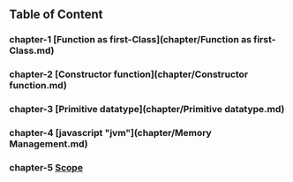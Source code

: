 ## Table of Content ##

### chapter-1 [Function as first-Class](chapter/Function as first-Class.md) ###

### chapter-2 [Constructor function](chapter/Constructor function.md) ###

### chapter-3 [Primitive datatype](chapter/Primitive datatype.md) ###

### chapter-4 [javascript "jvm"](chapter/Memory Management.md) ###

### chapter-5 [Scope](chapter/Scope.md) ###